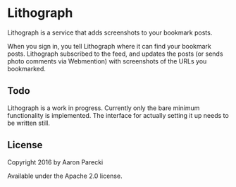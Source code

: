 # Lithograph

Lithograph is a service that adds screenshots to your bookmark posts.

When you sign in, you tell Lithograph where it can find your bookmark posts. Lithograph subscribed to the feed, and updates the posts (or sends photo comments via Webmention) with screenshots of the URLs you bookmarked.

## Todo

Lithograph is a work in progress. Currently only the bare minimum functionality is implemented. The interface for actually setting it up needs to be written still.


## License

Copyright 2016 by Aaron Parecki

Available under the Apache 2.0 license.
